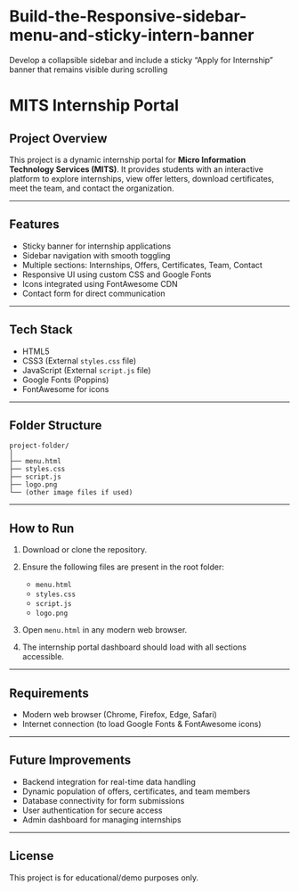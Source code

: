 # Build-the-Responsive-sidebar-menu-and-sticky-intern-banner
Develop a collapsible sidebar and include a sticky “Apply for Internship” banner that remains visible during scrolling
# MITS Internship Portal

## Project Overview

This project is a dynamic internship portal for **Micro Information Technology Services (MITS)**. It provides students with an interactive platform to explore internships, view offer letters, download certificates, meet the team, and contact the organization.

---

## Features

* Sticky banner for internship applications
* Sidebar navigation with smooth toggling
* Multiple sections: Internships, Offers, Certificates, Team, Contact
* Responsive UI using custom CSS and Google Fonts
* Icons integrated using FontAwesome CDN
* Contact form for direct communication

---

## Tech Stack

* HTML5
* CSS3 (External `styles.css` file)
* JavaScript (External `script.js` file)
* Google Fonts (Poppins)
* FontAwesome for icons

---

## Folder Structure

```
project-folder/
│
├── menu.html
├── styles.css
├── script.js
├── logo.png
└── (other image files if used)
```

---

## How to Run

1. Download or clone the repository.
2. Ensure the following files are present in the root folder:

   * `menu.html`
   * `styles.css`
   * `script.js`
   * `logo.png`
3. Open `menu.html` in any modern web browser.
4. The internship portal dashboard should load with all sections accessible.

---

## Requirements

* Modern web browser (Chrome, Firefox, Edge, Safari)
* Internet connection (to load Google Fonts & FontAwesome icons)

---

## Future Improvements

* Backend integration for real-time data handling
* Dynamic population of offers, certificates, and team members
* Database connectivity for form submissions
* User authentication for secure access
* Admin dashboard for managing internships

---

## License

This project is for educational/demo purposes only.
